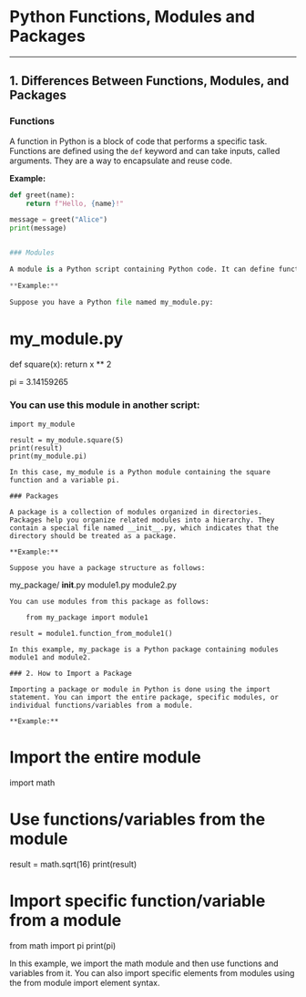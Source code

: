 # Python Functions, Modules and Packages

---

## 1. Differences Between Functions, Modules, and Packages

### Functions
A function in Python is a block of code that performs a specific task. Functions are defined using the `def` keyword and can take inputs, called arguments. They are a way to encapsulate and reuse code.

**Example:**

```python
def greet(name):
    return f"Hello, {name}!"

message = greet("Alice")
print(message)


### Modules

A module is a Python script containing Python code. It can define functions, classes, and variables that can be used in other Python scripts. Modules help organize and modularize your code, making it more maintainable.

**Example:**

Suppose you have a Python file named my_module.py:

```
# my_module.py
def square(x):
    return x ** 2

pi = 3.14159265

### You can use this module in another script:

```
import my_module

result = my_module.square(5)
print(result)
print(my_module.pi)

In this case, my_module is a Python module containing the square function and a variable pi.

### Packages

A package is a collection of modules organized in directories. Packages help you organize related modules into a hierarchy. They contain a special file named __init__.py, which indicates that the directory should be treated as a package.

**Example:**

Suppose you have a package structure as follows:

```
my_package/
    __init__.py
    module1.py
    module2.py

    You can use modules from this package as follows:

```
    from my_package import module1

result = module1.function_from_module1()

In this example, my_package is a Python package containing modules module1 and module2.

### 2. How to Import a Package

Importing a package or module in Python is done using the import statement. You can import the entire package, specific modules, or individual functions/variables from a module.

**Example:**

```
# Import the entire module
import math

# Use functions/variables from the module
result = math.sqrt(16)
print(result)

# Import specific function/variable from a module
from math import pi
print(pi)

In this example, we import the math module and then use functions and variables from it. You can also import specific elements from modules using the from module import element syntax.
